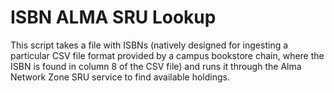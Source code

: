 # ISBN ALMA SRU Lookup

This script takes a file with ISBNs (natively designed for ingesting a particular CSV file format provided by a campus bookstore chain, where the ISBN is found in column 8 of the CSV file) and runs it through the Alma Network Zone SRU service to find available holdings.
